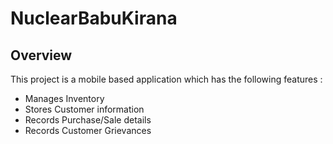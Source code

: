 # NuclearBabuKirana
## Overview
This project is a mobile based application which has the following features : 
+ Manages Inventory
+ Stores Customer information
+ Records Purchase/Sale details
+ Records Customer Grievances
